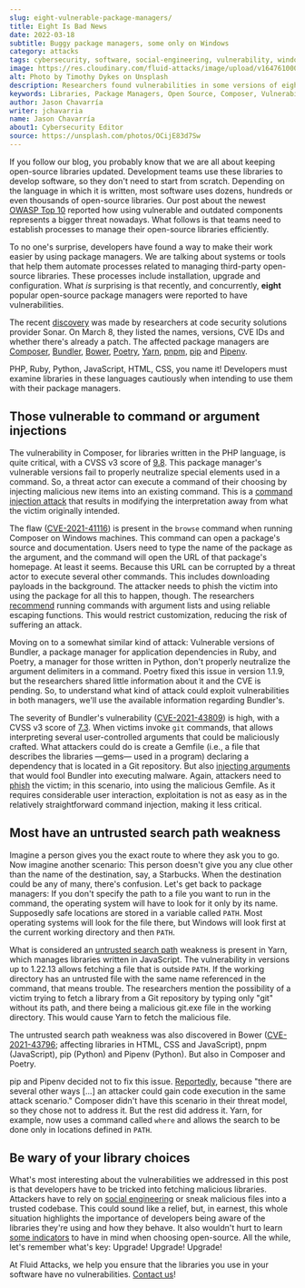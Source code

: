 ```yaml
---
slug: eight-vulnerable-package-managers/
title: Eight Is Bad News
date: 2022-03-18
subtitle: Buggy package managers, some only on Windows
category: attacks
tags: cybersecurity, software, social-engineering, vulnerability, windows
image: https://res.cloudinary.com/fluid-attacks/image/upload/v1647610000/blog/eight-vulnerable-package-managers/cover_managers.webp
alt: Photo by Timothy Dykes on Unsplash
description: Researchers found vulnerabilities in some versions of eight popular package managers. We review how an attacker could exploit them and urge everyone to upgrade.
keywords: Libraries, Package Managers, Open Source, Composer, Vulnerability, Windows, Software, Ethical Hacking, Pentesting
author: Jason Chavarría
writer: jchavarria
name: Jason Chavarría
about1: Cybersecurity Editor
source: https://unsplash.com/photos/OCijE83d7Sw
---
```


If you follow our blog,
you probably know
that we are all about keeping open-source libraries updated.
Development teams use these libraries to develop software,
so they don't need to start from scratch.
Depending on the language in which it is written,
most software uses dozens,
hundreds or even thousands of open-source libraries.
Our post about the newest [OWASP Top 10](../owasp-top-10-2021/)
reported how
using vulnerable and outdated components represents a bigger threat nowadays.
What follows is that teams need to establish processes
to manage their open-source libraries efficiently.

To no one's surprise,
developers have found a way to make their work easier
by using package managers.
We are talking about systems or tools
that help them automate processes
related to managing third-party open-source libraries.
These processes include installation,
upgrade and configuration.
What *is* surprising
is that recently,
and concurrently,
**eight** popular open-source package managers were reported
to have vulnerabilities.

The recent [discovery](https://blog.sonarsource.com/securing-developer-tools-package-managers)
was made by researchers
at code security solutions provider Sonar.
On March 8,
they listed the names,
versions,
CVE IDs
and whether there's already a patch.
The affected package managers are
[Composer](https://getcomposer.org/),
[Bundler](https://bundler.io/),
[Bower](https://bower.io/),
[Poetry](https://python-poetry.org/),
[Yarn](https://yarnpkg.com/),
[pnpm](https://pnpm.io/),
[pip](https://pip.pypa.io/en/stable/)
and [Pipenv](https://pipenv.pypa.io/en/latest/).

PHP, Ruby, Python, JavaScript, HTML, CSS, you name it!
Developers must examine libraries in these languages cautiously
when intending to use them with their package managers.

## Those vulnerable to command or argument injections

The vulnerability in Composer,
for libraries written in the PHP language,
is quite critical,
with a CVSS v3 score of [9.8](https://nvd.nist.gov/vuln/detail/CVE-2021-41116).
This package manager's vulnerable versions fail
to properly neutralize special elements used in a command.
So,
a threat actor can execute a command of their choosing
by injecting malicious new items into an existing command.
This is a [command injection attack](https://capec.mitre.org/data/definitions/248.html)
that results in modifying the interpretation
away from what the victim originally intended.

The flaw ([CVE-2021-41116](https://cve.mitre.org/cgi-bin/cvename.cgi?name=CVE-2021-41116))
is present
in the `browse` command
when running Composer on Windows machines.
This command can open a package's source and documentation.
Users need to type the name of the package as the argument,
and the command will open the URL of that package's homepage.
At least it seems.
Because this URL can be corrupted by a threat actor
to execute several other commands.
This includes downloading payloads in the background.
The attacker needs to phish the victim
into using the package for all this to happen,
though.
The researchers [recommend](https://blog.sonarsource.com/securing-developer-tools-package-managers)
running commands
with argument lists and using reliable escaping functions.
This would restrict customization,
reducing the risk of suffering an attack.

<div>
<cta-banner
buttontxt="Read more"
link="/solutions/secure-code-review/"
title="Get started with Fluid Attacks' Secure Code Review solution right now"
/>
</div>

Moving on to a somewhat similar kind of attack:
Vulnerable versions of Bundler,
a package manager for application dependencies in Ruby,
and Poetry,
a manager for those written in Python,
don't properly neutralize the argument delimiters in a command.
Poetry fixed this issue in version 1.1.9,
but the researchers shared little information about it
and the CVE is pending.
So,
to understand what kind of attack could exploit vulnerabilities
in both managers,
we'll use the available information regarding Bundler's.

The severity of Bundler's vulnerability ([CVE-2021-43809](https://cve.mitre.org/cgi-bin/cvename.cgi?name=CVE-2021-43809))
is high,
with a CVSS v3 score of [7.3](https://nvd.nist.gov/vuln/detail/CVE-2021-43809).
When victims invoke `git` commands,
that allows interpreting several user-controlled arguments
that could be maliciously crafted.
What attackers could do is create a Gemfile
(i.e.,
a file that describes the libraries —gems— used in a program)
declaring a dependency that is located in a Git repository.
But also [injecting arguments](https://capec.mitre.org/data/definitions/6.html)
that would fool Bundler into executing malware.
Again,
attackers need to [phish](../phishing/) the victim;
in this scenario,
into using the malicious Gemfile.
As it requires considerable user interaction,
exploitation is not as easy
as in the relatively straightforward command injection,
making it less critical.

## Most have an untrusted search path weakness

Imagine a person gives you the exact route to where they ask you to go.
Now imagine another scenario:
This person doesn't give you any clue other than the name of the destination,
say,
a Starbucks.
When the destination could be any of many,
there's confusion.
Let's get back to package managers:
If you don't specify the path to a file you want to run in the command,
the operating system will have to look for it only by its name.
Supposedly safe locations are stored in a variable called `PATH`.
Most operating systems will look for the file there,
but Windows will look first at the current working directory
and then `PATH`.

What is considered an [untrusted search path](https://cwe.mitre.org/data/definitions/426.html)
weakness is present in Yarn,
which manages libraries written in JavaScript.
The vulnerability in versions up to 1.22.13
allows fetching a file that is outside `PATH`.
If the working directory has an untrusted file
with the same name referenced in the command,
that means trouble.
The researchers mention the possibility
of a victim trying to fetch a library from a Git repository
by typing only "git" without its path,
and there being a malicious git.exe file in the working directory.
This would cause Yarn to fetch the malicious file.

The untrusted search path weakness was also discovered
in Bower ([CVE-2021-43796](https://cve.mitre.org/cgi-bin/cvename.cgi?name=CVE-2021-43796);
affecting libraries in HTML,
CSS
and JavaScript),
pnpm (JavaScript),
pip (Python)
and Pipenv (Python).
But also in Composer and Poetry.

pip and Pipenv decided not to fix this issue.
[Reportedly](https://blog.sonarsource.com/securing-developer-tools-package-managers),
because "there are several other ways
[...]
an attacker could gain code execution in the same attack scenario."
Composer didn't have this scenario in their threat model,
so they chose not to address it.
But the rest did address it.
Yarn,
for example,
now uses a command called `where`
and allows the search
to be done only in locations defined in `PATH`.

## Be wary of your library choices

What's most interesting about the vulnerabilities we addressed in this post
is that developers have to be tricked into fetching malicious libraries.
Attackers have to rely on [social engineering](../social-engineering/)
or sneak malicious files into a trusted codebase.
This could sound like a relief,
but,
in earnest,
this whole situation highlights the importance of developers
being aware of the libraries they're using
and how they behave.
It also wouldn't hurt to learn [some indicators](../choosing-open-source/)
to have in mind when choosing open-source.
All the while,
let's remember what's key: Upgrade! Upgrade! Upgrade!

At Fluid Attacks,
we help you ensure
that the libraries you use in your software have no vulnerabilities.
[Contact us](../../contact-us/)\!
